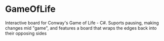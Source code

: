# GameOfLife
Interactive board for Conway's Game of Life - C#. 
Suports pausing, making changes mid "game", and features a board that wraps the edges back into their opposing sides
